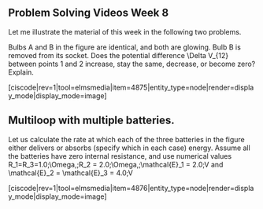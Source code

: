 ## Problem Solving Videos Week 8


Let me illustrate the material of this week in the following two problems. 

Bulbs A and B in the figure are identical, and both are glowing. Bulb B is removed from its socket. Does the potential difference <lrn-math>\Delta V_{12} </lrn-math> between points 1 and 2 increase, stay the same, decrease, or become zero? Explain.

[ciscode|rev=1|tool=elmsmedia|item=4875|entity_type=node|render=display_mode|display_mode=image]


## Multiloop with multiple batteries. 

Let us calculate the rate at which each of the three batteries in the figure either delivers or absorbs (specify which in each case) energy. Assume all the batteries have zero internal resistance, and use numerical values <lrn-math>R_1=R_3=1.0\;\Omega,\;R_2 = 2.0\;\Omega,\;\mathcal{E}_1 = 2.0\;V </lrn-math> and <lrn-math>\mathcal{E}_2 = \mathcal{E}_3 = 4.0\;V </lrn-math>


[ciscode|rev=1|tool=elmsmedia|item=4876|entity_type=node|render=display_mode|display_mode=image]
